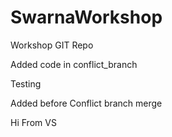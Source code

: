 # SwarnaWorkshop
Workshop GIT Repo


Added code in conflict_branch

Testing 

Added before Conflict branch merge

Hi From VS


